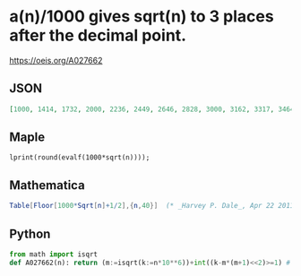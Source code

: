 # a\(n\)/1000 gives sqrt\(n\) to 3 places after the decimal point\.
https://oeis.org/A027662
## JSON
```JSON
[1000, 1414, 1732, 2000, 2236, 2449, 2646, 2828, 3000, 3162, 3317, 3464, 3606, 3742, 3873, 4000, 4123, 4243, 4359, 4472, 4583, 4690, 4796, 4899, 5000, 5099, 5196, 5292, 5385, 5477, 5568, 5657, 5745, 5831, 5916, 6000, 6083, 6164, 6245, 6325, 6403, 6481, 6557, 6633]
```
## Maple
```Maple
lprint(round(evalf(1000*sqrt(n))));
```
## Mathematica
```Mathematica
Table[Floor[1000*Sqrt[n]+1/2],{n,40}]  (* _Harvey P. Dale_, Apr 22 2011 *)
```
## Python
```Python
from math import isqrt
def A027662(n): return (m:=isqrt(k:=n*10**6))+int((k-m*(m+1)<<2)>=1) # _Chai Wah Wu_, Jul 30 2022
```
